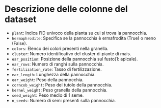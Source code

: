 # Descrizione delle colonne del dataset

- `plant`: Indica l'ID univoco della pianta su cui si trova la pannocchia.
- `hermaphrodite`: Specifica se la pannocchia è ermafrodita (True) o meno (False).
- `colors`: Elenco dei colori presenti nella granella.
- `cluster`: Numero identificativo del cluster di piante di mais.
- `ear_position`: Posizione della pannocchia sul fusto(1: apicale).
- `ear_rows`: Numero di ranghi sulla pannocchia.
- `fertilization_rate`: Tasso di fertilizzazione.
- `ear_length`: Lunghezza della pannocchia.
- `ear_weight`: Peso della pannocchia.
- `corncob_weight`: Peso del tutolo della pannocchia.
- `kernel_weight`: Peso granella della pannocchia.
- `seed_weight`: Peso medio di 1 seme.
- `n_seeds`: Numero di semi presenti sulla pannocchia.

